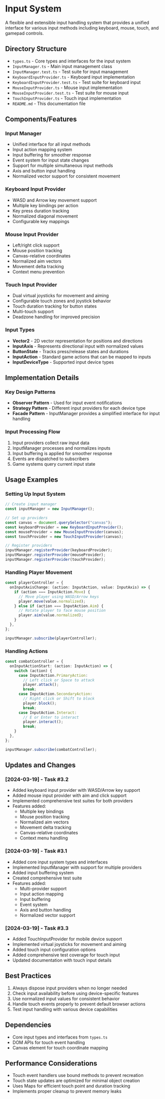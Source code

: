 # Input System

A flexible and extensible input handling system that provides a unified interface for various input methods including keyboard, mouse, touch, and gamepad controls.

## Directory Structure

- `types.ts` - Core types and interfaces for the input system
- `InputManager.ts` - Main input management class
- `InputManager.test.ts` - Test suite for input management
- `KeyboardInputProvider.ts` - Keyboard input implementation
- `KeyboardInputProvider.test.ts` - Test suite for keyboard input
- `MouseInputProvider.ts` - Mouse input implementation
- `MouseInputProvider.test.ts` - Test suite for mouse input
- `TouchInputProvider.ts` - Touch input implementation
- `README.md` - This documentation file

## Components/Features

### Input Manager

- Unified interface for all input methods
- Input action mapping system
- Input buffering for smoother response
- Event system for input state changes
- Support for multiple simultaneous input methods
- Axis and button input handling
- Normalized vector support for consistent movement

### Keyboard Input Provider

- WASD and Arrow key movement support
- Multiple key bindings per action
- Key press duration tracking
- Normalized diagonal movement
- Configurable key mappings

### Mouse Input Provider

- Left/right click support
- Mouse position tracking
- Canvas-relative coordinates
- Normalized aim vectors
- Movement delta tracking
- Context menu prevention

### Touch Input Provider

- Dual virtual joysticks for movement and aiming
- Configurable touch zones and joystick behavior
- Touch duration tracking for button states
- Multi-touch support
- Deadzone handling for improved precision

### Input Types

- **Vector2** - 2D vector representation for positions and directions
- **InputAxis** - Represents directional input with normalized values
- **ButtonState** - Tracks press/release states and durations
- **InputAction** - Standard game actions that can be mapped to inputs
- **InputDeviceType** - Supported input device types

## Implementation Details

### Key Design Patterns

- **Observer Pattern** - Used for input event notifications
- **Strategy Pattern** - Different input providers for each device type
- **Facade Pattern** - InputManager provides a simplified interface for input handling

### Input Processing Flow

1. Input providers collect raw input data
2. InputManager processes and normalizes inputs
3. Input buffering is applied for smoother response
4. Events are dispatched to subscribers
5. Game systems query current input state

## Usage Examples

### Setting Up Input System

```typescript
// Create input manager
const inputManager = new InputManager();

// Set up providers
const canvas = document.querySelector("canvas");
const keyboardProvider = new KeyboardInputProvider();
const mouseProvider = new MouseInputProvider(canvas);
const touchProvider = new TouchInputProvider(canvas);

// Register providers
inputManager.registerProvider(keyboardProvider);
inputManager.registerProvider(mouseProvider);
inputManager.registerProvider(touchProvider);
```

### Handling Player Movement

```typescript
const playerController = {
  onInputAxisChange: (action: InputAction, value: InputAxis) => {
    if (action === InputAction.Move) {
      // Move player using WASD/Arrow keys
      player.move(value.normalized);
    } else if (action === InputAction.Aim) {
      // Rotate player to face mouse position
      player.aim(value.normalized);
    }
  },
};

inputManager.subscribe(playerController);
```

### Handling Actions

```typescript
const combatController = {
  onInputActionStart: (action: InputAction) => {
    switch (action) {
      case InputAction.PrimaryAction:
        // Left click or Space to attack
        player.attack();
        break;
      case InputAction.SecondaryAction:
        // Right click or Shift to block
        player.block();
        break;
      case InputAction.Interact:
        // E or Enter to interact
        player.interact();
        break;
    }
  },
};

inputManager.subscribe(combatController);
```

## Updates and Changes

### [2024-03-19] - Task #3.2

- Added keyboard input provider with WASD/Arrow key support
- Added mouse input provider with aim and click support
- Implemented comprehensive test suites for both providers
- Features added:
  - Multiple key bindings
  - Mouse position tracking
  - Normalized aim vectors
  - Movement delta tracking
  - Canvas-relative coordinates
  - Context menu handling

### [2024-03-19] - Task #3.1

- Added core input system types and interfaces
- Implemented InputManager with support for multiple providers
- Added input buffering system
- Created comprehensive test suite
- Features added:
  - Multi-provider support
  - Input action mapping
  - Input buffering
  - Event system
  - Axis and button handling
  - Normalized vector support

### [2024-03-19] - Task #3.3

- Added TouchInputProvider for mobile device support
- Implemented virtual joysticks for movement and aiming
- Added touch input configuration options
- Added comprehensive test coverage for touch input
- Updated documentation with touch input details

## Best Practices

1. Always dispose input providers when no longer needed
2. Check input availability before using device-specific features
3. Use normalized input values for consistent behavior
4. Handle touch events properly to prevent default browser actions
5. Test input handling with various device capabilities

## Dependencies

- Core input types and interfaces from `types.ts`
- DOM APIs for touch event handling
- Canvas element for touch coordinate mapping

## Performance Considerations

- Touch event handlers use bound methods to prevent recreation
- Touch state updates are optimized for minimal object creation
- Uses Maps for efficient touch point and duration tracking
- Implements proper cleanup to prevent memory leaks
